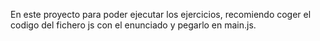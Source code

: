 En este proyecto para poder ejecutar los ejercicios, recomiendo coger el codigo del fichero js con el enunciado y pegarlo en main.js.
